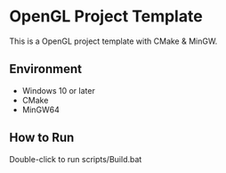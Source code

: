 # OpenGL Project Template
This is a OpenGL project template with CMake & MinGW.

## Environment
- Windows 10 or later
- CMake
- MinGW64

## How to Run
Double-click to run scripts/Build.bat
